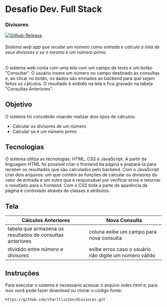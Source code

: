 # Desafio Dev. Full Stack
### Divisores
[![Github-Release](https://img.shields.io/badge/versao-v0.1-blue)](https://github.com/charlliston/divisores)

###### Sistema web app que recebe um número como entrada e calcula a lista de seus divisores e se o mesmo é um número primo.

O sistema web conta com uma tela com um campo de texto e um botão "Consultar". O usuário insere um número no campo destinado às consultas e, ao clicar no botão, os dados são enviados ao backend para que sejam feitos os cálculos.
O resultado é exibido na tela e fica gravado na tabela "Consultas Anteriores".


## Objetivo

O sistema foi concebido visando realizar dois tipos de cálculos:

* Calcular os divisores de um número
* Calcular se é um número primo

## Tecnologias

O sistema utiliza as tecnologias: HTML, CSS e JavaScript. A partir da linguagem HTML foi possível criar o frontend da página e prepará-la para receber os resultados que são calculados pelo backend. Com o JavaScript criei dois arquivos: um que contém as funções de calcular os divisores do valor de entrada e um outro que é responsável por verificar erros e retornar o resultado para o frontend. Com o CSS toda a parte de aparência da página é controlado através de classes e atributos.

## Tela

Cálculos Anteriores | Nova Consulta
------------ | -------------
tabela que armazena os resultados de consultas anteriores | coluna exibe um campo para nova consulta
dividido entre _número_ e _divisores_ | exibe erros caso o usuário não digite um número válido

## Instruções

Para executar o sistema é necessário acessar o arquivo _index.html_ e, para isso você pode fazer download ou clonar o código fonte:

    https://github.com/charllliston/divisores.git
